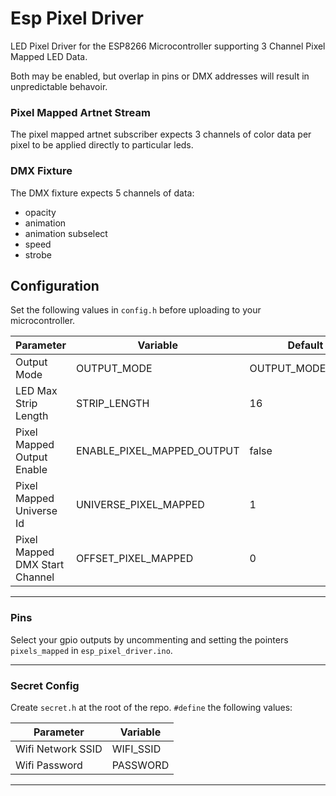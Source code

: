 # Esp Pixel Driver

LED Pixel Driver for the ESP8266 Microcontroller supporting 3 Channel Pixel Mapped LED Data.

Both may be enabled, but overlap in pins or DMX addresses will result in unpredictable behavoir.

<!-- markdownlint-disable MD001 -->

### Pixel Mapped Artnet Stream

<!-- markdownlint-enable MD001 -->

The pixel mapped artnet subscriber expects 3 channels of color data per pixel to be applied directly to particular leds.

### DMX Fixture

The DMX fixture expects 5 channels of data:

- opacity
- animation
- animation subselect
- speed
- strobe

## Configuration

Set the following values in `config.h` before uploading to your microcontroller.

| Parameter                      | Variable                   | Default          |
| ------------------------------ | -------------------------- | ---------------- |
| Output Mode                    | OUTPUT_MODE                | OUTPUT_MODE_MOCK |
| LED Max Strip Length           | STRIP_LENGTH               | 16               |
| Pixel Mapped Output Enable     | ENABLE_PIXEL_MAPPED_OUTPUT | false            |
| Pixel Mapped Universe Id       | UNIVERSE_PIXEL_MAPPED      | 1                |
| Pixel Mapped DMX Start Channel | OFFSET_PIXEL_MAPPED        | 0                |

---

### Pins

Select your gpio outputs by uncommenting and setting the pointers `pixels_mapped` in `esp_pixel_driver.ino`.

---

### Secret Config

Create `secret.h` at the root of the repo. `#define` the following values:

| Parameter         | Variable  |
| ----------------- | --------- |
| Wifi Network SSID | WIFI_SSID |
| Wifi Password     | PASSWORD  |

---
